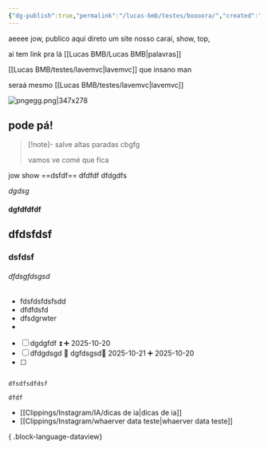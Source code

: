 ```yaml
---
{"dg-publish":true,"permalink":"/lucas-bmb/testes/boooora/","created":"2025-10-19T23:43:37.880-03:00"}
---
```


aeeee jow, publico aqui direto um site nosso carai, show, top, 

ai tem link pra lá [[Lucas BMB/Lucas BMB\|palavras]]

[[Lucas BMB/testes/lavemvc\|lavemvc]]
que insano man

seraá mesmo [[Lucas BMB/testes/lavemvc\|lavemvc]]


![pngegg.png|347x278](/img/user/Lucas%20BMB/Anexos/pngegg.png)


## pode pá!


> [!note]- salve
> altas paradas cbgfg
> 
> vamos ve comé  que fica



jow show  ==dsfdf== dfdfdf dfdgdfs

*dgdsg*

#### dgfdfdfdf

## dfdsfdsf

### dsfdsf
###### dfdsgfdsgsd
- fdsfdsfdsfsdd
- dfdfdsfd
- dfsdgrwter
-


- [ ] dgdgfdf ⏫ ➕ 2025-10-20 
- [ ] dfdgdsgd 🔼 dgfdsgsd📅 2025-10-21 ➕ 2025-10-20 
- [ ] 
```

dfsdfsdfdsf

```


```davaviewjs
dfdf

```


- [[Clippings/Instagram/IA/dicas de ia\|dicas de ia]]
- [[Clippings/Instagram/whaerver data teste\|whaerver data teste]]

{ .block-language-dataview}
